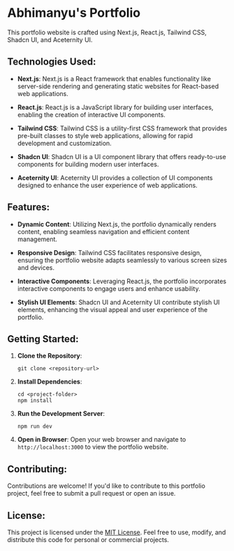 # Abhimanyu's Portfolio

This portfolio website is crafted using Next.js, React.js, Tailwind CSS, Shadcn UI, and Aceternity UI.

## Technologies Used:

- **Next.js**: Next.js is a React framework that enables functionality like server-side rendering and generating static websites for React-based web applications.
  
- **React.js**: React.js is a JavaScript library for building user interfaces, enabling the creation of interactive UI components.

- **Tailwind CSS**: Tailwind CSS is a utility-first CSS framework that provides pre-built classes to style web applications, allowing for rapid development and customization.

- **Shadcn UI**: Shadcn UI is a UI component library that offers ready-to-use components for building modern user interfaces.

- **Aceternity UI**: Aceternity UI provides a collection of UI components designed to enhance the user experience of web applications.

## Features:

- **Dynamic Content**: Utilizing Next.js, the portfolio dynamically renders content, enabling seamless navigation and efficient content management.

- **Responsive Design**: Tailwind CSS facilitates responsive design, ensuring the portfolio website adapts seamlessly to various screen sizes and devices.

- **Interactive Components**: Leveraging React.js, the portfolio incorporates interactive components to engage users and enhance usability.

- **Stylish UI Elements**: Shadcn UI and Aceternity UI contribute stylish UI elements, enhancing the visual appeal and user experience of the portfolio.

## Getting Started:

1. **Clone the Repository**: 
   ```
   git clone <repository-url>
   ```

2. **Install Dependencies**:
   ```
   cd <project-folder>
   npm install
   ```

3. **Run the Development Server**:
   ```
   npm run dev
   ```

4. **Open in Browser**:
   Open your web browser and navigate to `http://localhost:3000` to view the portfolio website.

## Contributing:

Contributions are welcome! If you'd like to contribute to this portfolio project, feel free to submit a pull request or open an issue.

## License:

This project is licensed under the [MIT License](LICENSE). Feel free to use, modify, and distribute this code for personal or commercial projects.
